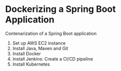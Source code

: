 # Dockerizing a Spring Boot Application

Contenarization of a Spring Boot application

1. Set up AWS EC2 instance
2. Install Java, Maven and Git
3. Install Docker
4. Install Jenkins: Create a CI/CD pipeline
5. Install Kubernetes
